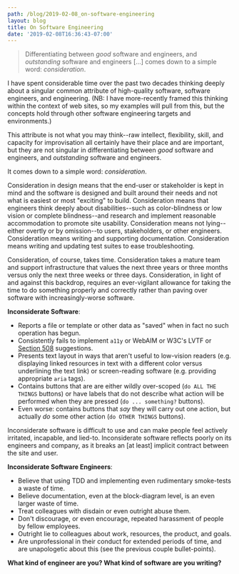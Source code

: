 ```yaml
---
path: /blog/2019-02-08_on-software-engineering
layout: blog
title: On Software Engineering
date: '2019-02-08T16:36:43-07:00'
---
```

> Differentiating between _good_ software and engineers, and _outstanding_ software and engineers \[...] comes down to a simple word: _consideration_.

I have spent considerable time over the past two decades thinking deeply about a singular common attribute of high-quality software, software engineers, and engineering. (NB: I have more-recently framed this thinking within the context of web sites, so my examples will pull from this, but the concepts hold through other software engineering targets and environments.)

This attribute is not what you may think--raw intellect, flexibility, skill, and capacity for improvisation all certainly have their place and are important, but they are not singular in differentiating between _good_ software and engineers, and _outstanding_ software and engineers.

It comes down to a simple word: _consideration_.

Consideration in design means that the end-user or stakeholder is kept in mind and the software is designed and built around their needs and not what is easiest or most "exciting" to build. Consideration means that engineers think deeply about disabilities--such as color-blindness or low vision or complete blindness--and research and implement reasonable accommodation to promote site usability. Consideration means not lying--either overtly or by omission--to users, stakeholders, or other engineers. Consideration means writing and supporting documentation. Consideration means writing and updating test suites to ease troubleshooting.

Consideration, of course, takes time. Consideration takes a mature team and support infrastructure that values the next three years or three months versus only the next three weeks or three days. Consideration, in light of and against this backdrop, requires an ever-vigilant allowance for taking the time to do something properly and correctly rather than paving over software with increasingly-worse software.

**Inconsiderate Software**:

* Reports a file or template or other data as "saved" when in fact no such operation has begun.
* Consistently fails to implement `a11y` or WebAIM or W3C's LVTF or [Section 508](https://www.section508.gov/) suggestions.
* Presents text layout in ways that aren't useful to low-vision readers (e.g. displaying linked resources in text with a different color versus underlining the text link) or screen-reading software (e.g. providing appropriate `aria` tags).
* Contains buttons that are are either wildly over-scoped (`do ALL THE THINGS` buttons) or have labels that do not describe what action will be performed when they are pressed (`do ... something?` buttons).
* Even worse: contains buttons that _say_ they will carry out one action, but actually _do_ some other action (`do OTHER THINGS` buttons).

Inconsiderate software is difficult to use and can make people feel actively irritated, incapable, and lied-to. Inconsiderate software reflects poorly on its engineers and company, as it breaks an [at least] implicit contract between the site and user.

**Inconsiderate Software Engineers**:

* Believe that using TDD and implementing even rudimentary smoke-tests a waste of time.
* Believe documentation, even at the block-diagram level, is an even larger waste of time.
* Treat colleagues with disdain or even outright abuse them.
* Don't discourage, or even encourage, repeated harassment of people by fellow employees. 
* Outright lie to colleagues about work, resources, the product, and goals.
* Are unprofessional in their conduct for extended periods of time, and are unapologetic about this (see the previous couple bullet-points).

**What kind of engineer are you? What kind of software are you writing?**
